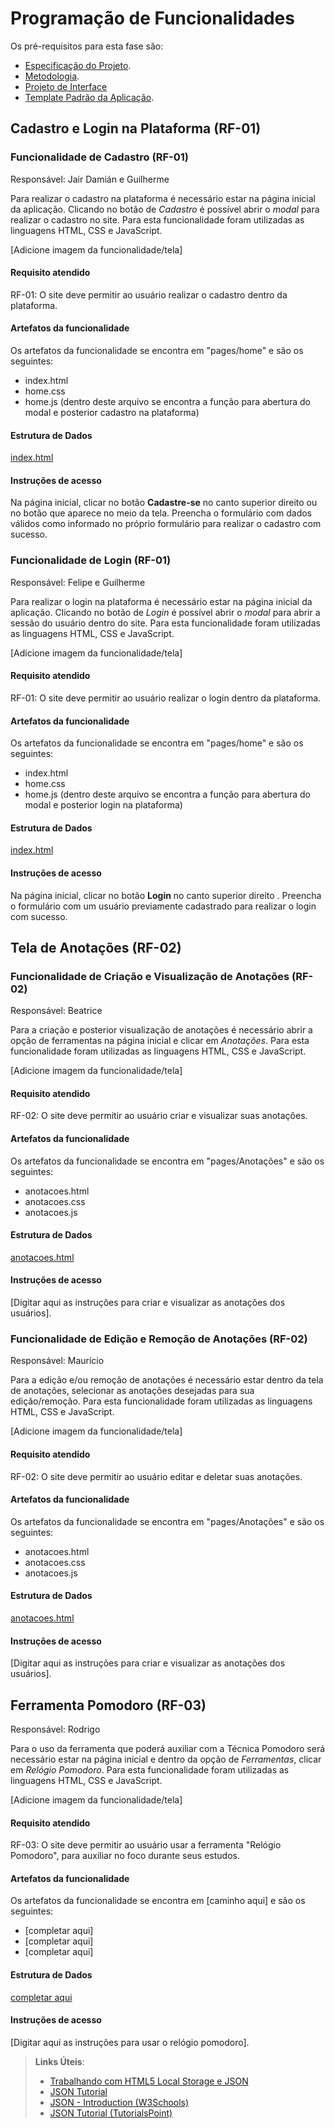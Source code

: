 # Programação de Funcionalidades

Os pré-requisitos para esta fase são:

- [Especificação do Projeto](https://github.com/ICEI-PUC-Minas-PMV-ADS/pmv-ads-2024-1-e1-proj-web-t5-pmv-ads-2024-1-e1-projfocoacademico/blob/main/documentos/02-Especifica%C3%A7%C3%A3o%20do%20Projeto.md).
- [Metodologia](https://github.com/ICEI-PUC-Minas-PMV-ADS/pmv-ads-2024-1-e1-proj-web-t5-pmv-ads-2024-1-e1-projfocoacademico/blob/main/documentos/03-Metodologia.md).
- [Projeto de Interface](https://github.com/ICEI-PUC-Minas-PMV-ADS/pmv-ads-2024-1-e1-proj-web-t5-pmv-ads-2024-1-e1-projfocoacademico/blob/main/documentos/04-Projeto%20de%20Interface.md)
- [Template Padrão da Aplicação](https://github.com/ICEI-PUC-Minas-PMV-ADS/pmv-ads-2024-1-e1-proj-web-t5-pmv-ads-2024-1-e1-projfocoacademico/blob/main/documentos/05-Template%20padr%C3%A3o%20da%20Aplica%C3%A7%C3%A3o.md).

## Cadastro e Login na Plataforma (RF-01)

### Funcionalidade de Cadastro (RF-01)

Responsável: Jair Damián e Guilherme

Para realizar o cadastro na plataforma é necessário estar na página inicial da aplicação. Clicando no botão de _Cadastro_ é possível abrir o _modal_ para realizar o cadastro no site. Para esta funcionalidade foram utilizadas as linguagens HTML, CSS e JavaScript.

[Adicione imagem da funcionalidade/tela]

#### Requisito atendido

RF-01: O site deve permitir ao usuário realizar o cadastro dentro da plataforma.

#### Artefatos da funcionalidade

Os artefatos da funcionalidade se encontra em "pages/home" e são os seguintes:

- index.html
- home.css
- home.js (dentro deste arquivo se encontra a função para abertura do modal e posterior cadastro na plataforma)

#### Estrutura de Dados

[index.html](https://github.com/ICEI-PUC-Minas-PMV-ADS/pmv-ads-2024-1-e1-proj-web-t5-pmv-ads-2024-1-e1-projfocoacademico/blob/main/codigo-fonte/pages/home/index.html)

#### Instruções de acesso

Na página inicial, clicar no botão **Cadastre-se** no canto superior direito ou no botão que aparece no meio da tela. Preencha o formulário com dados válidos como informado no próprio formulário para realizar o cadastro com sucesso.

### Funcionalidade de Login (RF-01)

Responsável: Felipe e Guilherme

Para realizar o login na plataforma é necessário estar na página inicial da aplicação. Clicando no botão de _Login_ é possível abrir o _modal_ para abrir a sessão do usuário dentro do site. Para esta funcionalidade foram utilizadas as linguagens HTML, CSS e JavaScript.

[Adicione imagem da funcionalidade/tela]

#### Requisito atendido

RF-01: O site deve permitir ao usuário realizar o login dentro da plataforma.

#### Artefatos da funcionalidade

Os artefatos da funcionalidade se encontra em "pages/home" e são os seguintes:

- index.html
- home.css
- home.js (dentro deste arquivo se encontra a função para abertura do modal e posterior login na plataforma)

#### Estrutura de Dados

[index.html](https://github.com/ICEI-PUC-Minas-PMV-ADS/pmv-ads-2024-1-e1-proj-web-t5-pmv-ads-2024-1-e1-projfocoacademico/blob/main/codigo-fonte/pages/home/index.html)

#### Instruções de acesso

Na página inicial, clicar no botão **Login** no canto superior direito . Preencha o formulário com um usuário previamente cadastrado para realizar o login com sucesso.

## Tela de Anotações (RF-02)

### Funcionalidade de Criação e Visualização de Anotações (RF-02)

Responsável: Beatrice

Para a criação e posterior visualização de anotações é necessário abrir a opção de ferramentas na página inicial e clicar em _Anotações_. Para esta funcionalidade foram utilizadas as linguagens HTML, CSS e JavaScript.

[Adicione imagem da funcionalidade/tela]

#### Requisito atendido

RF-02: O site deve permitir ao usuário criar e visualizar suas anotações.

#### Artefatos da funcionalidade

Os artefatos da funcionalidade se encontra em "pages/Anotações" e são os seguintes:

- anotacoes.html
- anotacoes.css
- anotacoes.js

#### Estrutura de Dados

[anotacoes.html](https://github.com/ICEI-PUC-Minas-PMV-ADS/pmv-ads-2024-1-e1-proj-web-t5-pmv-ads-2024-1-e1-projfocoacademico/blob/main/codigo-fonte/pages/Anota%C3%A7%C3%B5es/anotacoes.html)

#### Instruções de acesso

[Digitar aqui as instruções para criar e visualizar as anotações dos usuários].

### Funcionalidade de Edição e Remoção de Anotações (RF-02)

Responsável: Maurício

Para a edição e/ou remoção de anotações é necessário estar dentro da tela de anotações, selecionar as anotações desejadas para sua edição/remoção. Para esta funcionalidade foram utilizadas as linguagens HTML, CSS e JavaScript.

[Adicione imagem da funcionalidade/tela]

#### Requisito atendido

RF-02: O site deve permitir ao usuário editar e deletar suas anotações.

#### Artefatos da funcionalidade

Os artefatos da funcionalidade se encontra em "pages/Anotações" e são os seguintes:

- anotacoes.html
- anotacoes.css
- anotacoes.js

#### Estrutura de Dados

[anotacoes.html](https://github.com/ICEI-PUC-Minas-PMV-ADS/pmv-ads-2024-1-e1-proj-web-t5-pmv-ads-2024-1-e1-projfocoacademico/blob/main/codigo-fonte/pages/Anota%C3%A7%C3%B5es/anotacoes.html)

#### Instruções de acesso

[Digitar aqui as instruções para criar e visualizar as anotações dos usuários].

## Ferramenta Pomodoro (RF-03)

Responsável: Rodrigo

Para o uso da ferramenta que poderá auxiliar com a Técnica Pomodoro será necessário estar na página inicial e dentro da opção de _Ferramentas_, clicar em _Relógio Pomodoro_. Para esta funcionalidade foram utilizadas as linguagens HTML, CSS e JavaScript.

[Adicione imagem da funcionalidade/tela]

#### Requisito atendido

RF-03: O site deve permitir ao usuário usar a ferramenta "Relógio Pomodoro", para auxiliar no foco durante seus estudos.

#### Artefatos da funcionalidade

Os artefatos da funcionalidade se encontra em [caminho aqui] e são os seguintes:

- [completar aqui]
- [completar aqui]
- [completar aqui]

#### Estrutura de Dados

[completar aqui](https://github.com/ICEI-PUC-Minas-PMV-ADS/pmv-ads-2024-1-e1-proj-web-t5-pmv-ads-2024-1-e1-projfocoacademico/blob/main/codigo-fonte/pages/Anota%C3%A7%C3%B5es/anotacoes.html)

#### Instruções de acesso

[Digitar aqui as instruções para usar o relógio pomodoro].

> **Links Úteis**:
>
> - [Trabalhando com HTML5 Local Storage e JSON](https://www.devmedia.com.br/trabalhando-com-html5-local-storage-e-json/29045)
> - [JSON Tutorial](https://www.w3resource.com/JSON)
> - [JSON - Introduction (W3Schools)](https://www.w3schools.com/js/js_json_intro.asp)
> - [JSON Tutorial (TutorialsPoint)](https://www.tutorialspoint.com/json/index.htm)
